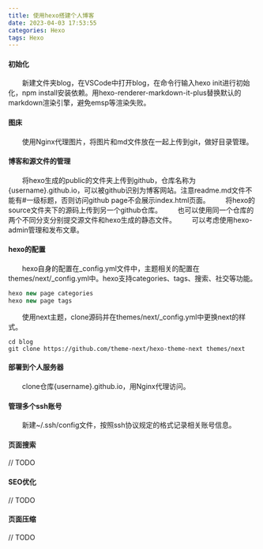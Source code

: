 ```yaml
---
title: 使用hexo搭建个人博客
date: 2023-04-03 17:53:55
categories: Hexo
tags: Hexo
---
```


#### 初始化

&emsp;&emsp;新建文件夹blog，在VSCode中打开blog，在命令行输入hexo init进行初始化，npm install安装依赖。用hexo-renderer-markdown-it-plus替换默认的markdown渲染引擎，避免emsp等渲染失败。

#### 图床

&emsp;&emsp;使用Nginx代理图片，将图片和md文件放在一起上传到git，做好目录管理。

#### 博客和源文件的管理

&emsp;&emsp;将hexo生成的public的文件夹上传到github，仓库名称为{username}.github.io，可以被github识别为博客网站。注意readme.md文件不能有#一级标题，否则访问github page不会展示index.html页面。
&emsp;&emsp;将hexo的source文件夹下的源码上传到另一个github仓库。
&emsp;&emsp;也可以使用同一个仓库的两个不同分支分别提交源文件和hexo生成的静态文件。
&emsp;&emsp;可以考虑使用hexo-admin管理和发布文章。

#### hexo的配置

&emsp;&emsp;hexo自身的配置在_config.yml文件中，主题相关的配置在themes/next/_config.yml中。hexo支持categories、tags、搜索、社交等功能。

```js
hexo new page categories
hexo new page tags
```

&emsp;&emsp;使用next主题，clone源码并在themes/next/_config.yml中更换next的样式。

```shell
cd blog
git clone https://github.com/theme-next/hexo-theme-next themes/next
```

#### 部署到个人服务器

&emsp;&emsp;clone仓库{username}.github.io，用Nginx代理访问。

#### 管理多个ssh账号

&emsp;&emsp;新建~/.ssh/config文件，按照ssh协议规定的格式记录相关账号信息。

#### 页面搜索

// TODO

#### SEO优化

// TODO

#### 页面压缩

// TODO
